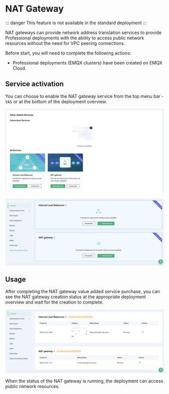 # NAT Gateway

::: danger
This feature is not available in the standard deployment
:::

NAT gateways can provide network address translation services to provide Professional deployments with the ability to access public network resources without the need for VPC peering connections.

Before start, you will need to complete the following actions:
* Professional deployments (EMQX clusters) have been created on EMQX Cloud.

## Service activation

You can choose to enable the NAT gateway service from the top menu bar - `VAS` or at the bottom of the deployment overview.

![vas](./_assets/intro_01.png)

![overview_vas](./_assets/overview_vas.png)


## Usage

After completing the NAT gateway value added service purchase, you can see the NAT gateway creation status at the appropriate deployment overview and wait for the creation to complete.

![intranet_lb_info](./_assets/nat_gateway_info.png)

When the status of the NAT gateway is running, the deployment can access public network resources.
